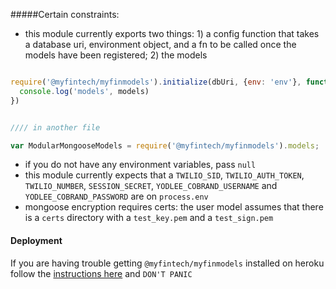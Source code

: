 #####Certain constraints:

- this module currently exports two things: 1) a config function that takes a database uri, environment object, and a fn to be called once the models have been registered; 2) the models


```javascript

require('@myfintech/myfinmodels').initialize(dbUri, {env: 'env'}, function(models){
  console.log('models', models)
})


//// in another file

var ModularMongooseModels = require('@myfintech/myfinmodels').models;

```

- if you do not have any environment variables, pass `null`
- this module currently expects that a `TWILIO_SID`, `TWILIO_AUTH_TOKEN`, `TWILIO_NUMBER`, `SESSION_SECRET`, `YODLEE_COBRAND_USERNAME` and `YODLEE_COBRAND_PASSWORD` are on `process.env`
- mongoose encryption requires certs: the user model assumes that there is a `certs` directory with a `test_key.pem` and a `test_sign.pem`

#### Deployment
If you are having trouble getting `@myfintech/myfinmodels` installed on heroku follow the [instructions here](https://medium.com/@oscargodson/npm-private-modules-with-heroku-25a171ce022e#.rs5wzm7r1) and `DON'T PANIC`


